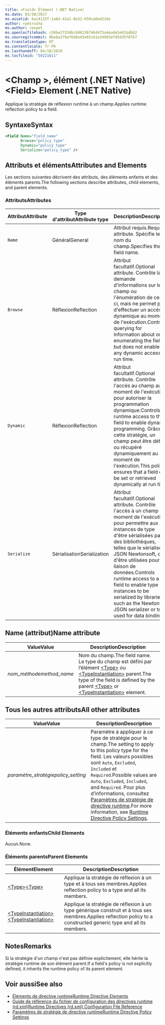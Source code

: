 ```yaml
---
title: <Field> Élément (.NET Native)
ms.date: 03/30/2017
ms.assetid: 6a14125f-1a8d-41a1-8a32-659ca0ad12de
author: rpetrusha
ms.author: ronpet
ms.openlocfilehash: c58be27334bcb862367464475a4eade5e01bdbb2
ms.sourcegitcommit: 0be8a279af6d8a43e03141e349d3efd5d35f8767
ms.translationtype: HT
ms.contentlocale: fr-FR
ms.lasthandoff: 04/18/2019
ms.locfileid: "59221611"
---
```

# <a name="field-element-net-native"></a><span data-ttu-id="44a9a-102">\<Champ >, élément (.NET Native)</span><span class="sxs-lookup"><span data-stu-id="44a9a-102">\<Field> Element (.NET Native)</span></span>
<span data-ttu-id="44a9a-103">Applique la stratégie de réflexion runtime à un champ.</span><span class="sxs-lookup"><span data-stu-id="44a9a-103">Applies runtime reflection policy to a field.</span></span>  
  
## <a name="syntax"></a><span data-ttu-id="44a9a-104">Syntaxe</span><span class="sxs-lookup"><span data-stu-id="44a9a-104">Syntax</span></span>  
  
```xml  
<Field Name="field_name"  
       Browse="policy_type"  
       Dynamic="policy_type"  
       Serialize="policy_type" />  
```  
  
## <a name="attributes-and-elements"></a><span data-ttu-id="44a9a-105">Attributs et éléments</span><span class="sxs-lookup"><span data-stu-id="44a9a-105">Attributes and Elements</span></span>  
 <span data-ttu-id="44a9a-106">Les sections suivantes décrivent des attributs, des éléments enfants et des éléments parents.</span><span class="sxs-lookup"><span data-stu-id="44a9a-106">The following sections describe attributes, child elements, and parent elements.</span></span>  
  
### <a name="attributes"></a><span data-ttu-id="44a9a-107">Attributs</span><span class="sxs-lookup"><span data-stu-id="44a9a-107">Attributes</span></span>  
  
|<span data-ttu-id="44a9a-108">Attribut</span><span class="sxs-lookup"><span data-stu-id="44a9a-108">Attribute</span></span>|<span data-ttu-id="44a9a-109">Type d'attribut</span><span class="sxs-lookup"><span data-stu-id="44a9a-109">Attribute type</span></span>|<span data-ttu-id="44a9a-110">Description</span><span class="sxs-lookup"><span data-stu-id="44a9a-110">Description</span></span>|  
|---------------|--------------------|-----------------|  
|`Name`|<span data-ttu-id="44a9a-111">Général</span><span class="sxs-lookup"><span data-stu-id="44a9a-111">General</span></span>|<span data-ttu-id="44a9a-112">Attribut requis.</span><span class="sxs-lookup"><span data-stu-id="44a9a-112">Required attribute.</span></span> <span data-ttu-id="44a9a-113">Spécifie le nom du champ.</span><span class="sxs-lookup"><span data-stu-id="44a9a-113">Specifies the field name.</span></span>|  
|`Browse`|<span data-ttu-id="44a9a-114">Réflexion</span><span class="sxs-lookup"><span data-stu-id="44a9a-114">Reflection</span></span>|<span data-ttu-id="44a9a-115">Attribut facultatif.</span><span class="sxs-lookup"><span data-stu-id="44a9a-115">Optional attribute.</span></span> <span data-ttu-id="44a9a-116">Contrôle la demande d'informations sur le champ ou l'énumération de celui-ci, mais ne permet pas d'effectuer un accès dynamique au moment de l'exécution.</span><span class="sxs-lookup"><span data-stu-id="44a9a-116">Controls querying for information about or enumerating the field but does not enable any dynamic access at run time.</span></span>|  
|`Dynamic`|<span data-ttu-id="44a9a-117">Réflexion</span><span class="sxs-lookup"><span data-stu-id="44a9a-117">Reflection</span></span>|<span data-ttu-id="44a9a-118">Attribut facultatif.</span><span class="sxs-lookup"><span data-stu-id="44a9a-118">Optional attribute.</span></span> <span data-ttu-id="44a9a-119">Contrôle l'accès au champ au moment de l'exécution pour autoriser la programmation dynamique.</span><span class="sxs-lookup"><span data-stu-id="44a9a-119">Controls runtime access to the field to enable dynamic programming.</span></span> <span data-ttu-id="44a9a-120">Grâce à cette stratégie, un champ peut être défini ou récupéré dynamiquement au moment de l'exécution.</span><span class="sxs-lookup"><span data-stu-id="44a9a-120">This policy ensures that a field can be set or retrieved dynamically at run time.</span></span>|  
|`Serialize`|<span data-ttu-id="44a9a-121">Sérialisation</span><span class="sxs-lookup"><span data-stu-id="44a9a-121">Serialization</span></span>|<span data-ttu-id="44a9a-122">Attribut facultatif.</span><span class="sxs-lookup"><span data-stu-id="44a9a-122">Optional attribute.</span></span> <span data-ttu-id="44a9a-123">Contrôle l'accès à un champ au moment de l'exécution pour permettre aux instances de type d'être sérialisées par des bibliothèques, telles que le sérialiseur JSON Newtonsoft, ou d'être utilisées pour la liaison de données.</span><span class="sxs-lookup"><span data-stu-id="44a9a-123">Controls runtime access to a field to enable type instances to be serialized by libraries such as the Newtonsoft JSON serializer or to be used for data binding.</span></span>|  
  
## <a name="name-attribute"></a><span data-ttu-id="44a9a-124">Name (attribut)</span><span class="sxs-lookup"><span data-stu-id="44a9a-124">Name attribute</span></span>  
  
|<span data-ttu-id="44a9a-125">Value</span><span class="sxs-lookup"><span data-stu-id="44a9a-125">Value</span></span>|<span data-ttu-id="44a9a-126">Description</span><span class="sxs-lookup"><span data-stu-id="44a9a-126">Description</span></span>|  
|-----------|-----------------|  
|<span data-ttu-id="44a9a-127">*nom_méthode*</span><span class="sxs-lookup"><span data-stu-id="44a9a-127">*method_name*</span></span>|<span data-ttu-id="44a9a-128">Nom du champ.</span><span class="sxs-lookup"><span data-stu-id="44a9a-128">The field name.</span></span> <span data-ttu-id="44a9a-129">Le type du champ est défini par l’élément [\<Type>](../../../docs/framework/net-native/type-element-net-native.md) ou [\<TypeInstantiation>](../../../docs/framework/net-native/typeinstantiation-element-net-native.md) parent.</span><span class="sxs-lookup"><span data-stu-id="44a9a-129">The type of the field is defined by the parent [\<Type>](../../../docs/framework/net-native/type-element-net-native.md) or [\<TypeInstantiation>](../../../docs/framework/net-native/typeinstantiation-element-net-native.md) element.</span></span>|  
  
## <a name="all-other-attributes"></a><span data-ttu-id="44a9a-130">Tous les autres attributs</span><span class="sxs-lookup"><span data-stu-id="44a9a-130">All other attributes</span></span>  
  
|<span data-ttu-id="44a9a-131">Value</span><span class="sxs-lookup"><span data-stu-id="44a9a-131">Value</span></span>|<span data-ttu-id="44a9a-132">Description</span><span class="sxs-lookup"><span data-stu-id="44a9a-132">Description</span></span>|  
|-----------|-----------------|  
|<span data-ttu-id="44a9a-133">*paramètre_stratégie*</span><span class="sxs-lookup"><span data-stu-id="44a9a-133">*policy_setting*</span></span>|<span data-ttu-id="44a9a-134">Paramètre à appliquer à ce type de stratégie pour le champ.</span><span class="sxs-lookup"><span data-stu-id="44a9a-134">The setting to apply to this policy type for the field.</span></span> <span data-ttu-id="44a9a-135">Les valeurs possibles sont `Auto`, `Excluded`, `Included` et `Required`.</span><span class="sxs-lookup"><span data-stu-id="44a9a-135">Possible values are `Auto`, `Excluded`, `Included`, and `Required`.</span></span> <span data-ttu-id="44a9a-136">Pour plus d’informations, consultez [Paramètres de stratégie de directive runtime](../../../docs/framework/net-native/runtime-directive-policy-settings.md).</span><span class="sxs-lookup"><span data-stu-id="44a9a-136">For more information, see [Runtime Directive Policy Settings](../../../docs/framework/net-native/runtime-directive-policy-settings.md).</span></span>|  
  
### <a name="child-elements"></a><span data-ttu-id="44a9a-137">Éléments enfants</span><span class="sxs-lookup"><span data-stu-id="44a9a-137">Child Elements</span></span>  
 <span data-ttu-id="44a9a-138">Aucun.</span><span class="sxs-lookup"><span data-stu-id="44a9a-138">None.</span></span>  
  
### <a name="parent-elements"></a><span data-ttu-id="44a9a-139">Éléments parents</span><span class="sxs-lookup"><span data-stu-id="44a9a-139">Parent Elements</span></span>  
  
|<span data-ttu-id="44a9a-140">Élément</span><span class="sxs-lookup"><span data-stu-id="44a9a-140">Element</span></span>|<span data-ttu-id="44a9a-141">Description</span><span class="sxs-lookup"><span data-stu-id="44a9a-141">Description</span></span>|  
|-------------|-----------------|  
|[<span data-ttu-id="44a9a-142">\<Type></span><span class="sxs-lookup"><span data-stu-id="44a9a-142">\<Type></span></span>](../../../docs/framework/net-native/type-element-net-native.md)|<span data-ttu-id="44a9a-143">Applique la stratégie de réflexion à un type et à tous ses membres.</span><span class="sxs-lookup"><span data-stu-id="44a9a-143">Applies reflection policy to a type and all its members.</span></span>|  
|[<span data-ttu-id="44a9a-144">\<TypeInstantiation></span><span class="sxs-lookup"><span data-stu-id="44a9a-144">\<TypeInstantiation></span></span>](../../../docs/framework/net-native/typeinstantiation-element-net-native.md)|<span data-ttu-id="44a9a-145">Applique la stratégie de réflexion à un type générique construit et à tous ses membres.</span><span class="sxs-lookup"><span data-stu-id="44a9a-145">Applies reflection policy to a constructed generic type and all its members.</span></span>|  
  
## <a name="remarks"></a><span data-ttu-id="44a9a-146">Notes</span><span class="sxs-lookup"><span data-stu-id="44a9a-146">Remarks</span></span>  
 <span data-ttu-id="44a9a-147">Si la stratégie d'un champ n'est pas définie explicitement, elle hérite la stratégie runtime de son élément parent.</span><span class="sxs-lookup"><span data-stu-id="44a9a-147">If a field's policy is not explicitly defined, it inherits the runtime policy of its parent element.</span></span>  
  
## <a name="see-also"></a><span data-ttu-id="44a9a-148">Voir aussi</span><span class="sxs-lookup"><span data-stu-id="44a9a-148">See also</span></span>

- [<span data-ttu-id="44a9a-149">Éléments de directive runtime</span><span class="sxs-lookup"><span data-stu-id="44a9a-149">Runtime Directive Elements</span></span>](../../../docs/framework/net-native/runtime-directive-elements.md)
- [<span data-ttu-id="44a9a-150">Guide de référence du fichier de configuration des directives runtime (rd.xml)</span><span class="sxs-lookup"><span data-stu-id="44a9a-150">Runtime Directives (rd.xml) Configuration File Reference</span></span>](../../../docs/framework/net-native/runtime-directives-rd-xml-configuration-file-reference.md)
- [<span data-ttu-id="44a9a-151">Paramètres de stratégie de directive runtime</span><span class="sxs-lookup"><span data-stu-id="44a9a-151">Runtime Directive Policy Settings</span></span>](../../../docs/framework/net-native/runtime-directive-policy-settings.md)
